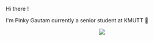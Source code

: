 Hi there !

I'm Pinky Gautam currently a senior student at KMUTT 🙂

<p align="center">  
 <img src="[[https://github.com/kittinan/spotify-github-profile][https://spotify-github-profile.vercel.app/api/view.svg?uid=d2yhq96derd1cm9b3lw87o90t&cover_image=true&theme=novatorem)]]m"/>
</p>
